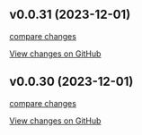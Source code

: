 ## v0.0.31 (2023-12-01)

[compare changes](https://github.com/emekaorji/speed-test/compare/v0.0.30...v0.0.31 '2023-12-01')

[View changes on GitHub](https://github.com/emekaorji/speed-test/compare/v0.0.30...v0.0.31 '2023-12-01')

## v0.0.30 (2023-12-01)

[compare changes](https://github.com/emekaorji/speed-test/compare/v1.0.0...v0.0.30 '2023-12-01')

[View changes on GitHub](https://github.com/emekaorji/speed-test/compare/v1.0.0...v0.0.30 '2023-12-01')
